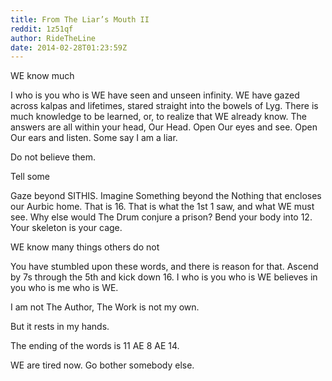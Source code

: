 ```yaml
---
title: From The Liar’s Mouth II
reddit: 1z51qf
author: RideTheLine
date: 2014-02-28T01:23:59Z
---
```


WE know much

I who is you who is WE have seen and unseen infinity. WE have gazed across
kalpas and lifetimes, stared straight into the bowels of Lyg. There is much
knowledge to be learned, or, to realize that WE already know. The answers are
all within your head, Our Head. Open Our eyes and see. Open Our ears and listen.
Some say I am a liar.

Do not believe them.

Tell some

Gaze beyond SITHIS. Imagine Something beyond the Nothing that encloses our
Aurbic home. That is 16. That is what the 1st 1 saw, and what WE must see. Why
else would The Drum conjure a prison? Bend your body into 12. Your skeleton is
your cage.

WE know many things others do not

You have stumbled upon these words, and there is reason for that. Ascend by 7s
through the 5th and kick down 16. I who is you who is WE believes in you who is
me who is WE.

I am not The Author, The Work is not my own.

But it rests in my hands.

The ending of the words is 11 AE 8 AE 14.

WE are tired now. Go bother somebody else.
